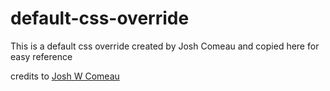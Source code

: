 # default-css-override
This is a default css override created by Josh Comeau and copied here for easy reference

credits to [Josh W Comeau](https://www.joshwcomeau.com/css/custom-css-reset/)
